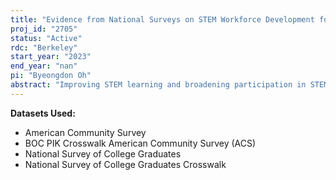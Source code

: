 ```yaml
---
title: "Evidence from National Surveys on STEM Workforce Development for Diverse Young Adults"
proj_id: "2705"
status: "Active"
rdc: "Berkeley"
start_year: "2023"
end_year: "nan"
pi: "Byeongdon Oh"
abstract: "Improving STEM learning and broadening participation in STEM are essential for growing the economy and remaining globally competitive. Nonetheless, after six decades of federal emphasis, the STEM workforce remains non-representative of the US population. With the federal emphasis often on collective benefits, the individual benefits of STEM degrees and occupations are less clear, whether in terms of socioeconomic attainment or well-being. The individual benefits of STEM degrees and occupations for diverse young adults, those under-represented in STEM, are particularly unclear. The structural and interpersonal characteristics of STEM environments that differentiate individual benefits likely also shape selection and persistence in STEM degrees and occupations. We investigate three broad questions: 1) What aspects of STEM environments (e.g., discipline, field) increase the likelihood that students choose and persist in STEM degrees and STEM occupations? 2) Do STEM degrees and STEM occupations relate to socioeconomic attainment and well-being? 3) How do these relationships vary depending on individuals' social position (SES, race, immigration status, and gender)? We seek to utilize restricted-use data from the National Survey of College Graduates (NSCG) linked to the American Community Survey (ACS). The NSCG is a unique source of extensive information on college graduates' experiences in both undergraduate and graduate school. With its rich measures of labor force outcomes, we will be able to investigate how STEM degrees relate to STEM occupations, and then to socioeconomic attainment. Our focus is also consistent with the aims of the NSCG, investigating trends in employment opportunities and salaries to support the formulation of education and employment policies aimed at modifying scientific and technical curricula and reinforcing the national engines of innovation."
---
```


**Datasets Used:**

  - American Community Survey 
  - BOC PIK Crosswalk American Community Survey (ACS) 
  - National Survey of College Graduates 
  - National Survey of College Graduates Crosswalk 

